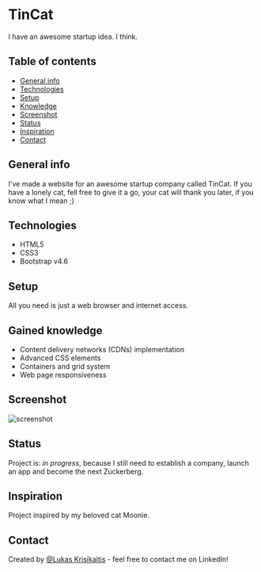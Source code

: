 # TinCat

I have an awesome startup idea. I think.

## Table of contents
* [General info](#general-info)
* [Technologies](#technologies)
* [Setup](#setup)
* [Knowledge](#knowledge)
* [Screenshot](#screenshot)
* [Status](#status)
* [Inspiration](#inspiration)
* [Contact](#contact)

## General info
I've made a website for an awesome startup company called TinCat. If you have a lonely cat, fell free to give it a go, your cat will thank you later, if you know what I mean ;)

## Technologies
* HTML5
* CSS3
* Bootstrap v4.6

## Setup
All you need is just a web browser and internet access.

## Gained knowledge
* Content delivery networks (CDNs) implementation
* Advanced CSS elements
* Containers and grid system
* Web page responsiveness

## Screenshot
![screenshot](https://user-images.githubusercontent.com/23439837/107153044-2bfc2600-6974-11eb-90c9-1711623fbc99.png)

## Status
Project is: _in progress_, because I still need to establish a company, launch an app and become the next Zuckerberg.

## Inspiration
Project inspired by my beloved cat Moonie.

## Contact
Created by [@Lukas Krisikaitis](https://www.linkedin.com/in/lukas-krisikaitis-44597a1b0/) - feel free to contact me on LinkedIn!

